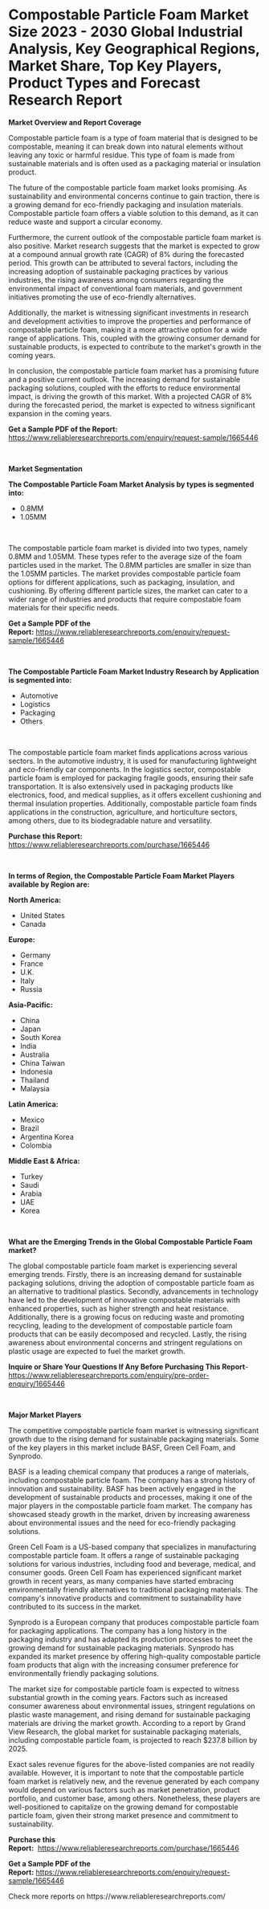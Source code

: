 <p><h1>Compostable Particle Foam Market Size 2023 - 2030 Global Industrial Analysis, Key Geographical Regions, Market Share, Top Key Players, Product Types and Forecast Research Report</h1></p><p><strong>Market Overview and Report Coverage</strong></p>
<p><p>Compostable particle foam is a type of foam material that is designed to be compostable, meaning it can break down into natural elements without leaving any toxic or harmful residue. This type of foam is made from sustainable materials and is often used as a packaging material or insulation product.</p><p>The future of the compostable particle foam market looks promising. As sustainability and environmental concerns continue to gain traction, there is a growing demand for eco-friendly packaging and insulation materials. Compostable particle foam offers a viable solution to this demand, as it can reduce waste and support a circular economy.</p><p>Furthermore, the current outlook of the compostable particle foam market is also positive. Market research suggests that the market is expected to grow at a compound annual growth rate (CAGR) of 8% during the forecasted period. This growth can be attributed to several factors, including the increasing adoption of sustainable packaging practices by various industries, the rising awareness among consumers regarding the environmental impact of conventional foam materials, and government initiatives promoting the use of eco-friendly alternatives.</p><p>Additionally, the market is witnessing significant investments in research and development activities to improve the properties and performance of compostable particle foam, making it a more attractive option for a wide range of applications. This, coupled with the growing consumer demand for sustainable products, is expected to contribute to the market's growth in the coming years.</p><p>In conclusion, the compostable particle foam market has a promising future and a positive current outlook. The increasing demand for sustainable packaging solutions, coupled with the efforts to reduce environmental impact, is driving the growth of this market. With a projected CAGR of 8% during the forecasted period, the market is expected to witness significant expansion in the coming years.</p></p>
<p><strong>Get a Sample PDF of the Report:</strong> <a href="https://www.reliableresearchreports.com/enquiry/request-sample/1665446">https://www.reliableresearchreports.com/enquiry/request-sample/1665446</a></p>
<p>&nbsp;</p>
<p><strong>Market Segmentation</strong></p>
<p><strong>The Compostable Particle Foam Market Analysis by types is segmented into:</strong></p>
<p><ul><li>0.8MM</li><li>1.05MM</li></ul></p>
<p>&nbsp;</p>
<p><p>The compostable particle foam market is divided into two types, namely 0.8MM and 1.05MM. These types refer to the average size of the foam particles used in the market. The 0.8MM particles are smaller in size than the 1.05MM particles. The market provides compostable particle foam options for different applications, such as packaging, insulation, and cushioning. By offering different particle sizes, the market can cater to a wider range of industries and products that require compostable foam materials for their specific needs.</p></p>
<p><strong>Get a Sample PDF of the Report:</strong>&nbsp;<a href="https://www.reliableresearchreports.com/enquiry/request-sample/1665446">https://www.reliableresearchreports.com/enquiry/request-sample/1665446</a></p>
<p>&nbsp;</p>
<p><strong>The Compostable Particle Foam Market Industry Research by Application is segmented into:</strong></p>
<p><ul><li>Automotive</li><li>Logistics</li><li>Packaging</li><li>Others</li></ul></p>
<p>&nbsp;</p>
<p><p>The compostable particle foam market finds applications across various sectors. In the automotive industry, it is used for manufacturing lightweight and eco-friendly car components. In the logistics sector, compostable particle foam is employed for packaging fragile goods, ensuring their safe transportation. It is also extensively used in packaging products like electronics, food, and medical supplies, as it offers excellent cushioning and thermal insulation properties. Additionally, compostable particle foam finds applications in the construction, agriculture, and horticulture sectors, among others, due to its biodegradable nature and versatility.</p></p>
<p><strong>Purchase this Report:</strong>&nbsp; <a href="https://www.reliableresearchreports.com/purchase/1665446">https://www.reliableresearchreports.com/purchase/1665446</a></p>
<p>&nbsp;</p>
<p><strong>In terms of Region, the Compostable Particle Foam Market Players available by Region are:</strong></p>
<p>
    <p> <strong> North America: </strong>
        <ul>
            <li>United States</li>
            <li>Canada</li>
        </ul>
        </p> 
    <p> <strong> Europe: </strong>
        <ul>
            <li>Germany</li>
            <li>France</li>
            <li>U.K.</li>
            <li>Italy</li>
            <li>Russia</li>
        </ul>
        </p> 
    <p> <strong> Asia-Pacific: </strong>
        <ul>
            <li>China</li>
            <li>Japan</li>
            <li>South Korea</li>
            <li>India</li>
            <li>Australia</li>
            <li>China Taiwan</li>
            <li>Indonesia</li>
            <li>Thailand</li>
            <li>Malaysia</li>
        </ul>
        </p> 
    <p> <strong> Latin America: </strong>
        <ul>
            <li>Mexico</li>
            <li>Brazil</li>
            <li>Argentina Korea</li>
            <li>Colombia</li>
        </ul>
        </p> 
    <p> <strong> Middle East & Africa: </strong>
        <ul>
            <li>Turkey</li>
            <li>Saudi</li>
            <li>Arabia</li>
            <li>UAE</li>
            <li>Korea</li>
        </ul>
    </p>
    </p>
<p>&nbsp;</p>
<p><strong>What are the Emerging Trends in the Global Compostable Particle Foam market?</strong></p>
<p><p>The global compostable particle foam market is experiencing several emerging trends. Firstly, there is an increasing demand for sustainable packaging solutions, driving the adoption of compostable particle foam as an alternative to traditional plastics. Secondly, advancements in technology have led to the development of innovative compostable materials with enhanced properties, such as higher strength and heat resistance. Additionally, there is a growing focus on reducing waste and promoting recycling, leading to the development of compostable particle foam products that can be easily decomposed and recycled. Lastly, the rising awareness about environmental concerns and stringent regulations on plastic usage are expected to fuel the market growth.</p></p>
<p><strong>Inquire or Share Your Questions If Any Before Purchasing This Report</strong>- <a href="https://www.reliableresearchreports.com/enquiry/pre-order-enquiry/1665446">https://www.reliableresearchreports.com/enquiry/pre-order-enquiry/1665446</a></p>
<p>&nbsp;</p>
<p><strong>Major Market Players</strong></p>
<p><p>The competitive compostable particle foam market is witnessing significant growth due to the rising demand for sustainable packaging materials. Some of the key players in this market include BASF, Green Cell Foam, and Synprodo.</p><p>BASF is a leading chemical company that produces a range of materials, including compostable particle foam. The company has a strong history of innovation and sustainability. BASF has been actively engaged in the development of sustainable products and processes, making it one of the major players in the compostable particle foam market. The company has showcased steady growth in the market, driven by increasing awareness about environmental issues and the need for eco-friendly packaging solutions.</p><p>Green Cell Foam is a US-based company that specializes in manufacturing compostable particle foam. It offers a range of sustainable packaging solutions for various industries, including food and beverage, medical, and consumer goods. Green Cell Foam has experienced significant market growth in recent years, as many companies have started embracing environmentally friendly alternatives to traditional packaging materials. The company's innovative products and commitment to sustainability have contributed to its success in the market.</p><p>Synprodo is a European company that produces compostable particle foam for packaging applications. The company has a long history in the packaging industry and has adapted its production processes to meet the growing demand for sustainable packaging materials. Synprodo has expanded its market presence by offering high-quality compostable particle foam products that align with the increasing consumer preference for environmentally friendly packaging solutions.</p><p>The market size for compostable particle foam is expected to witness substantial growth in the coming years. Factors such as increased consumer awareness about environmental issues, stringent regulations on plastic waste management, and rising demand for sustainable packaging materials are driving the market growth. According to a report by Grand View Research, the global market for sustainable packaging materials, including compostable particle foam, is projected to reach $237.8 billion by 2025.</p><p>Exact sales revenue figures for the above-listed companies are not readily available. However, it is important to note that the compostable particle foam market is relatively new, and the revenue generated by each company would depend on various factors such as market penetration, product portfolio, and customer base, among others. Nonetheless, these players are well-positioned to capitalize on the growing demand for compostable particle foam, given their strong market presence and commitment to sustainability.</p></p>
<p><strong>Purchase this Report:</strong>&nbsp;&nbsp;<a href="https://www.reliableresearchreports.com/purchase/1665446">https://www.reliableresearchreports.com/purchase/1665446</a></p>
<p></p>
<p><strong>Get a Sample PDF of the Report:</strong>&nbsp;<a href="https://www.reliableresearchreports.com/enquiry/request-sample/1665446">https://www.reliableresearchreports.com/enquiry/request-sample/1665446</a></p>
<p>Check more reports on https://www.reliableresearchreports.com/</p>